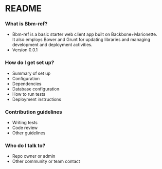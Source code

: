 # README #

### What is Bbm-ref? ###

* Bbm-ref is a basic starter web client app built on Backbone+Marionette.  It also employs Bower and Grunt for updating libraries and managing development and deployment activities.
* Version 0.0.1

### How do I get set up? ###

* Summary of set up
* Configuration
* Dependencies
* Database configuration
* How to run tests
* Deployment instructions

### Contribution guidelines ###

* Writing tests
* Code review
* Other guidelines

### Who do I talk to? ###

* Repo owner or admin
* Other community or team contact